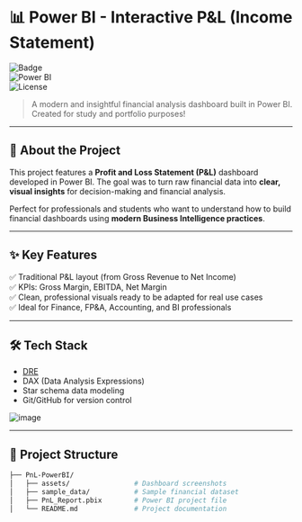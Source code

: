 # 📊 Power BI - Interactive P&L (Income Statement)

![Badge](https://img.shields.io/badge/Status-Finished-green)  
![Power BI](https://img.shields.io/badge/Power%20BI-Dashboard-blue?logo=powerbi)  
![License](https://img.shields.io/badge/License-MIT-lightgrey)

> A modern and insightful financial analysis dashboard built in Power BI. Created for study and portfolio purposes!

---

## 📌 About the Project

This project features a **Profit and Loss Statement (P&L)** dashboard developed in Power BI. The goal was to turn raw financial data into **clear, visual insights** for decision-making and financial analysis.

Perfect for professionals and students who want to understand how to build financial dashboards using **modern Business Intelligence practices**.

---

## ✨ Key Features

✅ Traditional P&L layout (from Gross Revenue to Net Income)  
✅ KPIs: Gross Margin, EBITDA, Net Margin  
✅ Clean, professional visuals ready to be adapted for real use cases  
✅ Ideal for Finance, FP&A, Accounting, and BI professionals

---

## 🛠️ Tech Stack

- [DRE]([https://app.powerbi.com/links/x3GhYCUBz4?ctid=fe78fb83-0010-419e-9548-8a21551e9c1a&pbi_source=linkShare](https://app.powerbi.com/view?r=eyJrIjoiOTlkNmIxODgtMDc5Zi00Mzg2LTgyNjMtYWEwMDRmMDdkNTBlIiwidCI6ImZlNzhmYjgzLTAwMTAtNDE5ZS05NTQ4LThhMjE1NTFlOWMxYSJ9))
- DAX (Data Analysis Expressions)
- Star schema data modeling
- Git/GitHub for version control

![image](https://github.com/user-attachments/assets/33650aa9-bf5e-4567-a3fa-f086e2943682)


---

## 📁 Project Structure

```bash
├── PnL-PowerBI/
│   ├── assets/                # Dashboard screenshots
│   ├── sample_data/           # Sample financial dataset
│   ├── PnL_Report.pbix        # Power BI project file
│   └── README.md              # Project documentation


